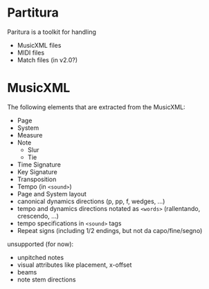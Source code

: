 # Partitura

Paritura is a toolkit for handling

* MusicXML files
* MIDI files
* Match files (in v2.0?)

MusicXML
========

The following elements that are extracted from the MusicXML:

* Page
* System
* Measure
* Note
  * Slur
  * Tie
* Time Signature
* Key Signature
* Transposition
* Tempo (in `<sound>`)
* Page and System layout
* canonical dynamics directions (p, pp, f, wedges, ...)
* tempo and dynamics directions notated as `<words>` (rallentando, crescendo, ...)
* tempo specifications in `<sound>` tags
* Repeat signs (including 1/2 endings, but not da capo/fine/segno)

unsupported (for now):

* unpitched notes
* visual attributes like placement, x-offset
* beams
* note stem directions
